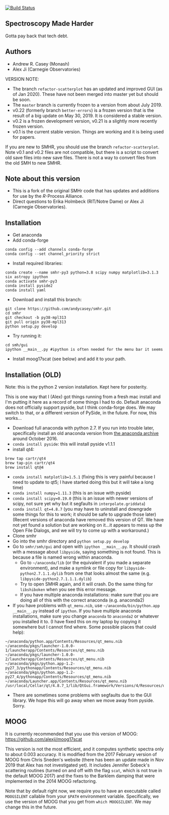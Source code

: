 [![Build Status](https://travis-ci.org/andycasey/smhr.svg?branch=master)](https://travis-ci.org/andycasey/smhr)

Spectroscopy Made Harder
------------------------
Gotta pay back that tech debt.


Authors
-------
 - Andrew R. Casey (Monash)
 - Alex Ji (Carnegie Observatories)

VERSION NOTE:
- The branch `refactor-scatterplot` has an updated and improved GUI (as of Jan 2020). These have not been merged into master yet but should be soon.
- The `master` branch is currently frozen to a version from about July 2019.
- v0.22 (formerly branch `better-errors`) is a frozen version that is the result of a big update on May 30, 2019. It is considered a stable version.
- v0.2 is a frozen development version, v0.21 is a slightly more recently frozen version. 
- v0.1 is the current stable version. Things are working and it is being used for papers.

If you are new to SMHR, you should use the branch `refactor-scatterplot`.
Note v0.1 and v0.2 files are not compatible, but there is a script to convert old save files into new save files.
There is not a way to convert files from the old SMH to new SMHR.


Note about this version
------------------------
 - This is a fork of the original SMHr code that has updates and additions for use by the *R*-Process Alliance.
 - Direct questions to Erika Holmbeck (RIT/Notre Dame) or Alex Ji (Carnegie Observatories).


Installation
------------

* Get anaconda
* Add conda-forge
```
conda config --add channels conda-forge
conda config --set channel_priority strict
```
* Install required libraries:
```
conda create --name smhr-py3 python=3.8 scipy numpy matplotlib=3.1.3 six astropy ipython
conda activate smhr-py3
conda install pyside2
conda install yaml
```
* Download and install this branch:
```
git clone https://github.com/andycasey/smhr.git 
cd smhr
git checkout -b py38-mpl313
git pull origin py38-mpl313
python setup.py develop
```
* Try running it:
```
cd smh/gui
ipython __main__.py #ipython is often needed for the menu bar it seems
```
* Install moog17scat (see below) and add it to your path.



Installation (OLD)
------------------
Note: this is the python 2 version installation. Kept here for posterity.

This is one way that I (Alex) got things running from a fresh mac install and I'm putting it here as a record of some things I had to do.
Default anaconda does not officially support pyside, but I think conda-forge does. We may switch to that, or a different version of PySide, in the future. For now, this works...

- Download full anaconda with python 2.7. If you run into trouble later, specifically install an old anaconda version from [the anaconda archive](https://repo.continuum.io/archive/) around October 2016.
- `conda install pyside`: this will install pyside v1.1.1
- install qt4:
```
brew tap cartr/qt4
brew tap-pin cartr/qt4
brew install qt@4
```
- `conda install matplotlib=1.5.1` (fixing this is very painful because I need to update to qt5; I have started doing this but it will take a long time)
- `conda install numpy=1.11.3` (this is an issue with pyside)
- `conda install scipy=0.19.0` (this is an issue with newer versions of scipy, not sure yet why but it segfaults in `interpolate.griddata`)
- `conda install qt=4.8.7` (you may have to uninstall and downgrade some things for this to work; it should be safe to upgrade those later) (Recent versions of anaconda have removed this version of QT. We have not yet found a solution but are working on it...it appears to mess up the Open File Dialogs, and we will try to come up with a workaround.)
- Clone smhr
- Go into the smhr directory and `python setup.py develop`
- Go to `smhr/smh/gui` and open with `ipython __main__.py`. It should crash with a message about `libpyside`, saying something is not found. This is because a file is named wrong within anaconda.
  - Go to `~/anaconda/lib` (or the equivalent if you made a separate environment), and make a symlink or file copy for `libpyside-python2.7.1.1.dylib` from one that looks almost the same (e.g. `libpyside-python2.7.1.1.1.dylib`)
  - Try to open SMHR again, and it will crash. Do the same thing for `libshiboken` when you see this error message.
  - If you have multiple anaconda installations: make sure that you are doing all of this with the correct anaconda (e.g. anaconda2)
- If you have problems with `qt_menu.nib`, use `~/anaconda/bin/python.app __main__.py` instead of `ipython`. If you have multiple anaconda installations, make sure you change `anaconda` to `anaconda2` or whatever you installed it to. (I have fixed this on my laptop by copying it somewhere but I cannot find where. Some possible places that could help):
```
~/anaconda/python.app/Contents/Resources/qt_menu.nib
~/anaconda/pkgs/launcher-1.0.0-1/launcherapp/Contents/Resources/qt_menu.nib
~/anaconda/pkgs/launcher-1.0.0-2/launcherapp/Contents/Resources/qt_menu.nib
~/anaconda/pkgs/python.app-1.2-py27_3/pythonapp/Contents/Resources/qt_menu.nib
~/anaconda/pkgs/python.app-1.2-py27_4/pythonapp/Contents/Resources/qt_menu.nib
~/anaconda/Launcher.app/Contents/Resources/qt_menu.nib
/usr/local/Cellar/qt/4.8.7_1/lib/QtGui.framework/Versions/4/Resources/qt_menu.nib
```
- There are sometimes some problems with segfaults due to the GUI library. We hope this will go away when we move away from pyside. Sorry.

MOOG
----
It is currently recommended that you use this version of MOOG: https://github.com/alexji/moog17scat

This version is not the most efficient, and it computes synthetic spectra only to about 0.003 accuracy. It is modified from the 2017 February version of MOOG from Chris Sneden's website (there has been an update made in Nov 2019 that Alex has not investigated yet). It includes Jennifer Sobeck's scattering routines (turned on and off with the flag `scat`, which is not true in the default MOOG 2017) and the fixes to the Barklem damping that were implemented in the 2014 MOOG refactoring.

Note that by default right now, we require you to have an executable called `MOOGSILENT` callable from your `$PATH` environment variable. Specifically, we use the version of MOOG that you get from `which MOOGSILENT`. We may change this in the future.
